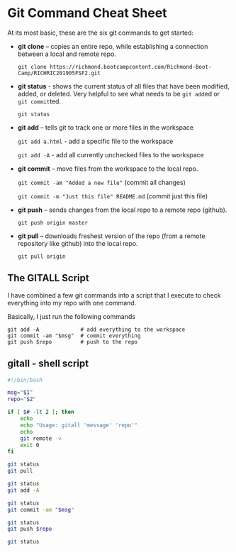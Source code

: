 # Git Command Cheat Sheet

At its most basic, these are the six git commands to get started:

* **git clone** – copies an entire repo, while establishing a connection between a local and remote repo.

    `git clone https://richmond.bootcampcontent.com/Richmond-Boot-Camp/RICHRIC201905FSF2.git`

* **git status** - shows the current status of all files that have been modified, added, or deleted. Very helpful to see what needs to be `git add`ed or `git commit`ted.

    `git status`

* **git add** – tells git to track one or more files in the workspace

    `git add a.html` - add a specific file to the workspace

    `git add -A` - add all currently unchecked files to the workspace

* **git commit** – move files from the workspace to the local repo.

    `git commit -am "Added a new file"` (commit all changes)

    `git commit -m "Just this file" README.md` (commit just this file)

* **git push** – sends changes from the local repo to a remote repo (github).

    `git push origin master`

* **git pull** – downloads freshest version of the repo (from a remote repository like github) into the local repo.

    `git pull origin`

## The GITALL Script

I have combined a few git commands into a script that I execute to check everything into my repo with one command.

Basically, I just run the following commands
```
git add -A             # add everything to the workspace
git commit -am "$msg"  # commit everything
git push $repo         # push to the repo
```
## gitall - shell script
```bash
#!/bin/bash

msg="$1"
repo="$2"

if [ $# -lt 2 ]; then
	echo 
	echo "Usage: gitall 'message' 'repo'"
	echo
	git remote -v
	exit 0
fi

git status
git pull

git status
git add -A

git status
git commit -am "$msg"

git status
git push $repo

git status
```
<!--stackedit_data:
eyJoaXN0b3J5IjpbLTQxODI2MjIzMSwxMDIxODEwMDE3XX0=
-->